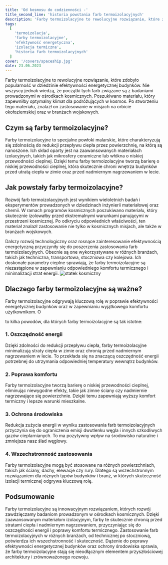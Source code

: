 ```yaml
---
title: 'Od kosmosu do codzienności -'
title_second_line: 'historia powstania farb termoizolacyjnych'
description: 'Farby termoizolacyjne to rewolucyjne rozwiązanie, które zdobyło popularność w dziedzinie efektywności energetycznej budynków. Nie wszyscy jednak wiedzą, że początki tych farb związane są z badaniami prowadzonymi w ośrodkach kosmicznych. Poszukiwano materiału, który zapewniłby optymalny klimat dla podróżujących w kosmos. Po stworzeniu tego materiału, znalazł on zastosowanie w misjach na orbicie okołoziemskiej oraz w branżach wojskowych.'
tags:
  [
    'termoizolacja',
    'farby termoizolacyjne',
    'efektywność energetyczna',
    'izolacja termiczna',
    'historia farb termoizolacyjnych'
  ]
cover: '/covers/spaceship.jpg'
date: 23.06.2023
---
```


Farby termoizolacyjne to rewolucyjne rozwiązanie, które zdobyło popularność w dziedzinie efektywności energetycznej budynków. Nie wszyscy jednak wiedzą, że początki tych farb związane są z badaniami prowadzonymi w ośrodkach kosmicznych. Poszukiwano materiału, który zapewniłby optymalny klimat dla podróżujących w kosmos. Po stworzeniu tego materiału, znalazł on zastosowanie w misjach na orbicie okołoziemskiej oraz w branżach wojskowych.

## Czym są farby termoizolacyjne?

Farby termoizolacyjne to specjalne powłoki malarskie, które charakteryzują się zdolnością do redukcji przepływu ciepła przez powierzchnię, na którą są nanoszone. Ich skład oparty jest na zaawansowanych materiałach izolacyjnych, takich jak mikrosfery ceramiczne lub włókna o niskiej przewodności cieplnej. Dzięki temu farby termoizolacyjne tworzą barierę o niskiej przewodności cieplnej, która skutecznie chroni wnętrza budynków przed utratą ciepła w zimie oraz przed nadmiernym nagrzewaniem w lecie.

## Jak powstały farby termoizolacyjne?

Rozwój farb termoizolacyjnych jest wynikiem wieloletnich badań i eksperymentów prowadzonych w dziedzinach inżynierii materiałowej oraz chemii. W ramach programów kosmicznych poszukiwano materiału, który skutecznie izolowałby przed ekstremalnymi warunkami panującymi w przestrzeni kosmicznej. Po odkryciu odpowiednich właściwości, ten materiał znalazł zastosowanie nie tylko w kosmicznych misjach, ale także w branżach wojskowych.

Dalszy rozwój technologiczny oraz rosnące zainteresowanie efektywnością energetyczną przyczyniły się do poszerzenia zastosowania farb termoizolacyjnych. Obecnie są one wykorzystywane w różnych branżach, takich jak techniczna, transportowa, stoczniowa czy kolejowa. Ich doskonałe parametry cieplne sprawiają, że farby termoizolacyjne są niezastąpione w zapewnianiu odpowiedniego komfortu termicznego i minimalizacji strat energii.
![statek kosmiczny](/covers/spaceship.jpg)

## Dlaczego farby termoizolacyjne są ważne?

Farby termoizolacyjne odgrywają kluczową rolę w poprawie efektywności energetycznej budynków oraz w zapewnianiu wyjątkowego komfortu użytkownikom. O

to kilka powodów, dla których farby termoizolacyjne są tak istotne:

### 1. Oszczędność energii

Dzięki zdolności do redukcji przepływu ciepła, farby termoizolacyjne minimalizują straty ciepła w zimie oraz chronią przed nadmiernym nagrzewaniem w lecie. To przekłada się na znaczącą oszczędność energii potrzebnej do utrzymania odpowiedniej temperatury wewnątrz budynków.

### 2. Poprawa komfortu

Farby termoizolacyjne tworzą barierę o niskiej przewodności cieplnej, eliminując niewygodne efekty, takie jak zimne ściany czy nadmiernie nagrzewające się powierzchnie. Dzięki temu zapewniają wyższy komfort termiczny i lepsze warunki mieszkalne.

### 3. Ochrona środowiska

Redukcja zużycia energii w wyniku zastosowania farb termoizolacyjnych przyczynia się do ograniczenia emisji dwutlenku węgla i innych szkodliwych gazów cieplarnianych. To ma pozytywny wpływ na środowisko naturalne i zmniejsza nasz ślad węglowy.

### 4. Wszechstronność zastosowania

Farby termoizolacyjne mogą być stosowane na różnych powierzchniach, takich jak ściany, dachy, elewacje czy rury. Dlatego są wszechstronnym rozwiązaniem dla różnych typów budynków i branż, w których skuteczność izolacji termicznej odgrywa kluczową rolę.

## Podsumowanie

Farby termoizolacyjne są innowacyjnym rozwiązaniem, których rozwój zawdzięczamy badaniom prowadzonym w ośrodkach kosmicznych. Dzięki zaawansowanym materiałom izolacyjnym, farby te skutecznie chronią przed stratami ciepła i nadmiernym nagrzewaniem, przyczyniając się do oszczędności energii i poprawy komfortu termicznego. Zastosowanie farb termoizolacyjnych w różnych branżach, od technicznej po stoczniową, potwierdza ich wszechstronność i skuteczność. Dążenie do poprawy efektywności energetycznej budynków oraz ochrony środowiska sprawia, że farby termoizolacyjne stają się nieodłącznym elementem przyszłościowej architektury i zrównoważonego rozwoju.
